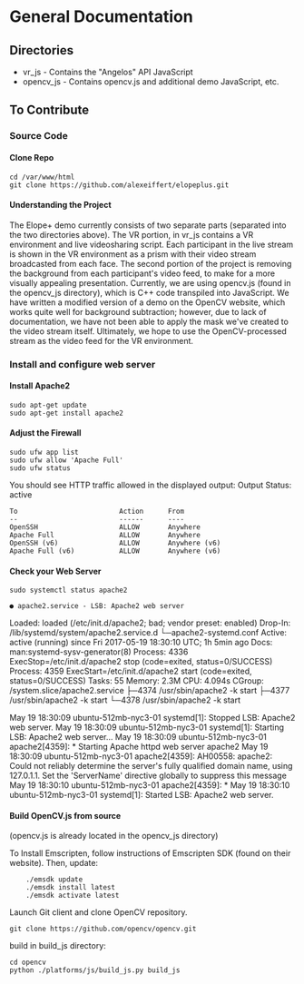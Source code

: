 # General Documentation

## Directories
- vr_js - Contains the "Angelos" API JavaScript
- opencv_js - Contains opencv.js and additional demo JavaScript, etc.

## To Contribute

### Source Code

#### Clone Repo
```
cd /var/www/html
git clone https://github.com/alexeiffert/elopeplus.git 
```

#### Understanding the Project
The Elope+ demo currently consists of two separate parts (separated into
the two directories above). The VR portion, in vr_js contains a VR
environment and live videosharing script. Each participant in the live
stream is shown in the VR environment as a prism with their video stream
broadcasted from each face. The second portion of the project is 
removing the background from each participant's video feed, to make for
a more visually appealing presentation. Currently, we are using opencv.js
(found in the opencv_js directory), which is C++ code transpiled into
JavaScript. We have written a modified version of a demo on the OpenCV
website, which works quite well for background subtraction; however,
due to lack of documentation, we have not been able to apply the mask
we've created to the video stream itself. Ultimately, we hope to use the
OpenCV-processed stream as the video feed for the VR environment.

### Install and configure web server
#### Install Apache2
```
sudo apt-get update
sudo apt-get install apache2
```

#### Adjust the Firewall 
```
sudo ufw app list
sudo ufw allow 'Apache Full'
sudo ufw status
```
You should see HTTP traffic allowed in the displayed output:
Output
    Status: active

    To                         Action      From
    --                         ------      ----
    OpenSSH                    ALLOW       Anywhere                  
    Apache Full                ALLOW       Anywhere                  
    OpenSSH (v6)               ALLOW       Anywhere (v6)             
    Apache Full (v6)           ALLOW       Anywhere (v6)

#### Check your Web Server

```
sudo systemctl status apache2
```

    ● apache2.service - LSB: Apache2 web server
   Loaded: loaded (/etc/init.d/apache2; bad; vendor preset: enabled)
  Drop-In: /lib/systemd/system/apache2.service.d
           └─apache2-systemd.conf
   Active: active (running) since Fri 2017-05-19 18:30:10 UTC; 1h 5min ago
     Docs: man:systemd-sysv-generator(8)
  Process: 4336 ExecStop=/etc/init.d/apache2 stop (code=exited, status=0/SUCCESS)
  Process: 4359 ExecStart=/etc/init.d/apache2 start (code=exited, status=0/SUCCESS)
    Tasks: 55
   Memory: 2.3M
      CPU: 4.094s
   CGroup: /system.slice/apache2.service
           ├─4374 /usr/sbin/apache2 -k start
           ├─4377 /usr/sbin/apache2 -k start
           └─4378 /usr/sbin/apache2 -k start

May 19 18:30:09 ubuntu-512mb-nyc3-01 systemd[1]: Stopped LSB: Apache2 web server.
May 19 18:30:09 ubuntu-512mb-nyc3-01 systemd[1]: Starting LSB: Apache2 web server...
May 19 18:30:09 ubuntu-512mb-nyc3-01 apache2[4359]:  * Starting Apache httpd web server apache2
May 19 18:30:09 ubuntu-512mb-nyc3-01 apache2[4359]: AH00558: apache2: Could not reliably determine the server's fully qualified domain name, using 127.0.1.1. Set the 'ServerName' directive globally to suppress this message
May 19 18:30:10 ubuntu-512mb-nyc3-01 apache2[4359]:  *
May 19 18:30:10 ubuntu-512mb-nyc3-01 systemd[1]: Started LSB: Apache2 web server.


#### Build OpenCV.js from source
(opencv.js is already located in the opencv_js directory)

To Install Emscripten, follow instructions of Emscripten SDK
(found on their website). Then, update:
```
    ./emsdk update
    ./emsdk install latest
    ./emsdk activate latest
```

Launch Git client and clone OpenCV repository.
```
git clone https://github.com/opencv/opencv.git
```

build in build_js directory:
```
cd opencv
python ./platforms/js/build_js.py build_js
```
